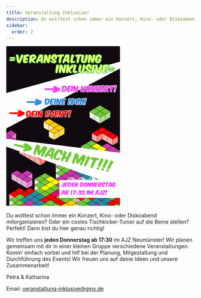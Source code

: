```yaml
---
title: Veranstaltung Inklusive!
description: Du wolltest schon immer ein Konzert, Kino- oder Diskoabend mitorganisieren? Oder ein cooles Tischkicker-Tunier auf die Beine stellen? Perfekt! Dann bist du hier genau richtig!
sidebar:
  order: 2
---
```


![Poster für Veranstaltung Inklusive. Den Hintergrund bilden bunte Tetraminos vor einer schwarzen Fläche, bunter Text fordert zur Teilnahme auf.](../../../assets/VAInklusive.jpg)

Du wolltest schon immer ein Konzert, Kino- oder Diskoabend mitorganisieren? Oder
ein cooles Tischkicker-Tunier auf die Beine stellen?
Perfekt! Dann bist du hier genau richtig!

Wir treffen uns **jeden Donnerstag ab 17:30** im AJZ Neumünster! Wir planen gemeinsam mit dir in einer kleinen
Gruppe verschiedene Veranstaltungen. Komm‘ einfach vorbei und hilf bei der Planung, Mitgestaltung und Durchführung
des Events! Wir freuen uns auf deine Ideen und unsere Zusammenarbeit!

Petra & Katharina

Email: [veranstaltung-inklusive@gmx.de](mailto:veranstaltung-inklusive@gmx.de)

